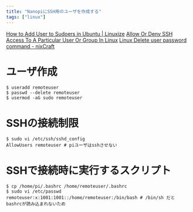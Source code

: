 ```yaml
---
title: "NanopiにSSH用のユーザを作成する"
tags: ["linux"]
---
```


[How to Add User to Sudoers in Ubuntu | Linuxize](https://linuxize.com/post/how-to-add-user-to-sudoers-in-ubuntu/)
[Allow Or Deny SSH Access To A Particular User Or Group In Linux](https://ostechnix.com/allow-deny-ssh-access-particular-user-group-linux/)
[Linux Delete user password command - nixCraft](https://www.cyberciti.biz/faq/linux-delete-user-password/)

# ユーザ作成
```
$ useradd remoteuser
$ passwd --delete remoteuser
$ usermod -aG sudo remoteuser
```

# SSHの接続制限
```
$ sudo vi /etc/ssh/sshd_config
AllowUsers remoteuser # piユーザはsshさせない
```

# SSHで接続時に実行するスクリプト
```
$ cp /home/pi/.bashrc /home/remoteuser/.bashrc
$ sudo vi /etc/passwd
remoteuser:x:1001:1001::/home/remoteuser:/bin/bash # /bin/sh だと bashrcが読み込まれないため
```